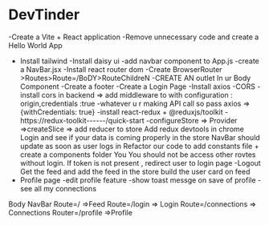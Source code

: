 # DevTinder
-Create a Vite + React application
-Remove unnecessary code and create a Hello World App
- Install tailwind
-Install daisy ui
-add navbar component to App.js
-create a NavBar.jsx
-Install react router dom
-Create BrowserRouter >Routes>Route=/BoDY>RouteChildreN
-CREATE AN outlet In ur Body Component
-Create  a footer 
-Create a Login Page 
-Install axios 
-CORS -install cors in backend => add middleware to with configuration : origin,credentials :true
-whatever u r making API call so pass axios =>{withCredentials: true}
-install react-redux + @reduxjs/toolkit - https://redux-toolkit------/quick-start
-configureStore => Provider =>createSlice => add reducer to store
Add redux devtools in chrome
Login and see if your data is coming properly in the store
NavBar should update as soon as user logs in
Refactor our code to add constants file + create a components folder You You should not be access other rovtes without login.
If token is not present , redirect user to login page
-Logout 
Get the feed and add the feed in the store
build the user card on feed
- Profile page
-edit profile feature 
-show toast messge on save of profile 
-see all my connections




Body 
   NavBar
   Route=/  =>Feed
   Route=/login  => Login
   Route=/connections => Connections
   Router=/profile =>Profile